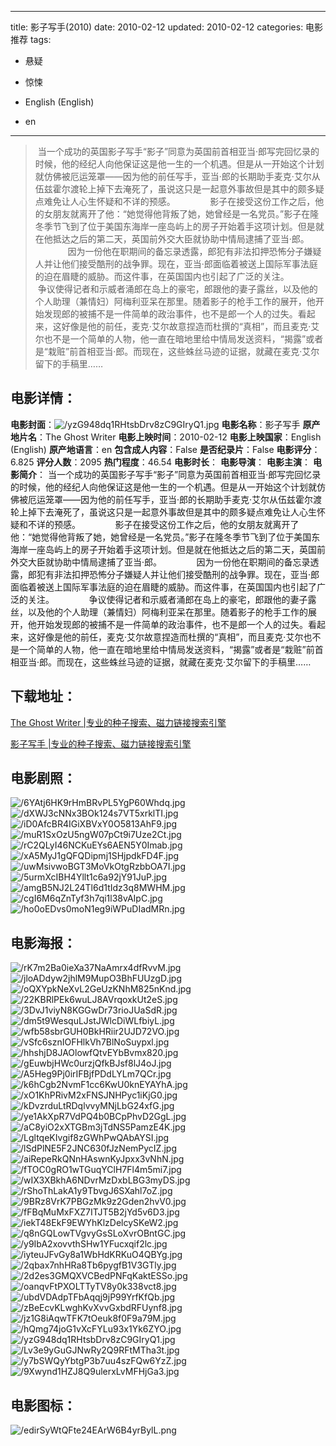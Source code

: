 
---
title: 影子写手(2010)
date: 2010-02-12
updated: 2010-02-12
categories: 电影推荐
tags:
- 悬疑
- 惊悚

- English (English)
- en
---


>  当一个成功的英国影子写手“影子”同意为英国前首相亚当·郎写完回忆录的时候，他的经纪人向他保证这是他一生的一个机遇。但是从一开始这个计划就仿佛被厄运笼罩——因为他的前任写手，亚当·郎的长期助手麦克·艾尔从伍兹霍尔渡轮上掉下去淹死了，虽说这只是一起意外事故但是其中的颇多疑点难免让人心生怀疑和不详的预感。 　　      影子在接受这份工作之后，他的女朋友就离开了他：“她觉得他背叛了她，她曾经是一名党员。”影子在隆冬季节飞到了位于美国东海岸一座岛屿上的房子开始着手这项计划。但是就在他抵达之后的第二天，英国前外交大臣就协助中情局逮捕了亚当·郎。 　　      因为一份他在职期间的备忘录透露，郎犯有非法扣押恐怖分子嫌疑人并让他们接受酷刑的战争罪。现在，亚当·郎面临着被送上国际军事法庭的迫在眉睫的威胁。而这件事，在英国国内也引起了广泛的关注。 　　      争议使得记者和示威者涌郎在岛上的豪宅，郎跟他的妻子露丝，以及他的个人助理（兼情妇）阿梅利亚呆在那里。随着影子的枪手工作的展开，他开始发现郎的被捕不是一件简单的政治事件，也不是郎一个人的过失。看起来，这好像是他的前任，麦克·艾尔故意捏造而杜撰的“真相”，而且麦克·艾尔也不是一个简单的人物，他一直在暗地里给中情局发送资料，“揭露”或者是“栽赃”前首相亚当·郎。而现在，这些蛛丝马迹的证据，就藏在麦克·艾尔留下的手稿里……

## **电影详情**：

**电影封面**：<img src="https://image.tmdb.org/t/p/w200/yzG948dq1RHtsbDrv8zC9GIryQ1.jpg" alt="/yzG948dq1RHtsbDrv8zC9GIryQ1.jpg" title="/yzG948dq1RHtsbDrv8zC9GIryQ1.jpg">
**电影名称**：影子写手
**原产地片名**：The Ghost Writer
**电影上映时间**：2010-02-12
**电影上映国家**：English (English)
**原产地语言**：en
**包含成人内容**：False
**是否纪录片**：False
**电影评分**：6.825
**评分人数**：2095
**热门程度**：46.54
**电影时长**：
**电影导演**：
**电影主演**：
**电影简介**： 当一个成功的英国影子写手“影子”同意为英国前首相亚当·郎写完回忆录的时候，他的经纪人向他保证这是他一生的一个机遇。但是从一开始这个计划就仿佛被厄运笼罩——因为他的前任写手，亚当·郎的长期助手麦克·艾尔从伍兹霍尔渡轮上掉下去淹死了，虽说这只是一起意外事故但是其中的颇多疑点难免让人心生怀疑和不详的预感。 　　      影子在接受这份工作之后，他的女朋友就离开了他：“她觉得他背叛了她，她曾经是一名党员。”影子在隆冬季节飞到了位于美国东海岸一座岛屿上的房子开始着手这项计划。但是就在他抵达之后的第二天，英国前外交大臣就协助中情局逮捕了亚当·郎。 　　      因为一份他在职期间的备忘录透露，郎犯有非法扣押恐怖分子嫌疑人并让他们接受酷刑的战争罪。现在，亚当·郎面临着被送上国际军事法庭的迫在眉睫的威胁。而这件事，在英国国内也引起了广泛的关注。 　　      争议使得记者和示威者涌郎在岛上的豪宅，郎跟他的妻子露丝，以及他的个人助理（兼情妇）阿梅利亚呆在那里。随着影子的枪手工作的展开，他开始发现郎的被捕不是一件简单的政治事件，也不是郎一个人的过失。看起来，这好像是他的前任，麦克·艾尔故意捏造而杜撰的“真相”，而且麦克·艾尔也不是一个简单的人物，他一直在暗地里给中情局发送资料，“揭露”或者是“栽赃”前首相亚当·郎。而现在，这些蛛丝马迹的证据，就藏在麦克·艾尔留下的手稿里……

## **下载地址**：
[The Ghost Writer |专业的种子搜索、磁力链接搜索引擎](https://movie.amd794.com:2083/?search=The%20Ghost%20Writer&ordering=&mode=match_phrase&page_size=10&page=1)

[影子写手 |专业的种子搜索、磁力链接搜索引擎](https://movie.amd794.com:2083/?search=%E5%BD%B1%E5%AD%90%E5%86%99%E6%89%8B&ordering=&mode=match_phrase&page_size=10&page=1)
 

## **电影剧照**：
<img src="https://image.tmdb.org/t/p/original/6YAtj6HK9rHmBRvPL5YgP60Whdq.jpg" alt="/6YAtj6HK9rHmBRvPL5YgP60Whdq.jpg" title="/6YAtj6HK9rHmBRvPL5YgP60Whdq.jpg"><img src="https://image.tmdb.org/t/p/original/dXWJ3cNNx3BOk124s7VT5xrklTI.jpg" alt="/dXWJ3cNNx3BOk124s7VT5xrklTI.jpg" title="/dXWJ3cNNx3BOk124s7VT5xrklTI.jpg"><img src="https://image.tmdb.org/t/p/original/iD0AfcBR4IGiXBVxY0O5813AhF9.jpg" alt="/iD0AfcBR4IGiXBVxY0O5813AhF9.jpg" title="/iD0AfcBR4IGiXBVxY0O5813AhF9.jpg"><img src="https://image.tmdb.org/t/p/original/muR1SxOzU5ngW07pCt9i7Uze2Ct.jpg" alt="/muR1SxOzU5ngW07pCt9i7Uze2Ct.jpg" title="/muR1SxOzU5ngW07pCt9i7Uze2Ct.jpg"><img src="https://image.tmdb.org/t/p/original/rC2QLyI46NCKuEYs6AEN5Y0Imab.jpg" alt="/rC2QLyI46NCKuEYs6AEN5Y0Imab.jpg" title="/rC2QLyI46NCKuEYs6AEN5Y0Imab.jpg"><img src="https://image.tmdb.org/t/p/original/xA5MyJ1gQFQDipmj1SHjpdkFD4F.jpg" alt="/xA5MyJ1gQFQDipmj1SHjpdkFD4F.jpg" title="/xA5MyJ1gQFQDipmj1SHjpdkFD4F.jpg"><img src="https://image.tmdb.org/t/p/original/uwMsivwoBGT3MoVkOtgRzbbOA7I.jpg" alt="/uwMsivwoBGT3MoVkOtgRzbbOA7I.jpg" title="/uwMsivwoBGT3MoVkOtgRzbbOA7I.jpg"><img src="https://image.tmdb.org/t/p/original/5urmXcIBH4Yllt1c6a92jY91JuP.jpg" alt="/5urmXcIBH4Yllt1c6a92jY91JuP.jpg" title="/5urmXcIBH4Yllt1c6a92jY91JuP.jpg"><img src="https://image.tmdb.org/t/p/original/amgB5NJ2L24Tl6d1tIdz3q8MWHM.jpg" alt="/amgB5NJ2L24Tl6d1tIdz3q8MWHM.jpg" title="/amgB5NJ2L24Tl6d1tIdz3q8MWHM.jpg"><img src="https://image.tmdb.org/t/p/original/cgI6M6qZnTyf3h7qi1l38vAIpC.jpg" alt="/cgI6M6qZnTyf3h7qi1l38vAIpC.jpg" title="/cgI6M6qZnTyf3h7qi1l38vAIpC.jpg"><img src="https://image.tmdb.org/t/p/original/ho0oEDvs0moN1eg9iWPuDIadMRn.jpg" alt="/ho0oEDvs0moN1eg9iWPuDIadMRn.jpg" title="/ho0oEDvs0moN1eg9iWPuDIadMRn.jpg">

## **电影海报**：
<img src="https://image.tmdb.org/t/p/original/rK7m2Ba0ieXa37NaAmrx4dfRvvM.jpg" alt="/rK7m2Ba0ieXa37NaAmrx4dfRvvM.jpg" title="/rK7m2Ba0ieXa37NaAmrx4dfRvvM.jpg"><img src="https://image.tmdb.org/t/p/original/jloADdyw2jhlM9MupO3BhFUUzgD.jpg" alt="/jloADdyw2jhlM9MupO3BhFUUzgD.jpg" title="/jloADdyw2jhlM9MupO3BhFUUzgD.jpg"><img src="https://image.tmdb.org/t/p/original/oQXYpkNeXvL2GeUzKNhM825nKnd.jpg" alt="/oQXYpkNeXvL2GeUzKNhM825nKnd.jpg" title="/oQXYpkNeXvL2GeUzKNhM825nKnd.jpg"><img src="https://image.tmdb.org/t/p/original/22KBRlPEk6wuLJ8AVrqoxkUt2eS.jpg" alt="/22KBRlPEk6wuLJ8AVrqoxkUt2eS.jpg" title="/22KBRlPEk6wuLJ8AVrqoxkUt2eS.jpg"><img src="https://image.tmdb.org/t/p/original/3DvJ1viyN8KGGwDr73rioJUaSdR.jpg" alt="/3DvJ1viyN8KGGwDr73rioJUaSdR.jpg" title="/3DvJ1viyN8KGGwDr73rioJUaSdR.jpg"><img src="https://image.tmdb.org/t/p/original/dm5t9WesquLJstJWlcDiWLfbiyL.jpg" alt="/dm5t9WesquLJstJWlcDiWLfbiyL.jpg" title="/dm5t9WesquLJstJWlcDiWLfbiyL.jpg"><img src="https://image.tmdb.org/t/p/original/wfb58sbrGUH0BkHRiir2UJD72VO.jpg" alt="/wfb58sbrGUH0BkHRiir2UJD72VO.jpg" title="/wfb58sbrGUH0BkHRiir2UJD72VO.jpg"><img src="https://image.tmdb.org/t/p/original/vSfc6sznIOFHlkVh7BlNoSuypxl.jpg" alt="/vSfc6sznIOFHlkVh7BlNoSuypxl.jpg" title="/vSfc6sznIOFHlkVh7BlNoSuypxl.jpg"><img src="https://image.tmdb.org/t/p/original/hhshjD8JAOlowfQtvEYbBvmx820.jpg" alt="/hhshjD8JAOlowfQtvEYbBvmx820.jpg" title="/hhshjD8JAOlowfQtvEYbBvmx820.jpg"><img src="https://image.tmdb.org/t/p/original/gEuwbjHWc0urzjQfkBJsf8lJ4oJ.jpg" alt="/gEuwbjHWc0urzjQfkBJsf8lJ4oJ.jpg" title="/gEuwbjHWc0urzjQfkBJsf8lJ4oJ.jpg"><img src="https://image.tmdb.org/t/p/original/A5Heg9Pj0irIFBjfPDdLYLm7QCr.jpg" alt="/A5Heg9Pj0irIFBjfPDdLYLm7QCr.jpg" title="/A5Heg9Pj0irIFBjfPDdLYLm7QCr.jpg"><img src="https://image.tmdb.org/t/p/original/k6hCgb2NvmF1cc6KwU0knEYAYhA.jpg" alt="/k6hCgb2NvmF1cc6KwU0knEYAYhA.jpg" title="/k6hCgb2NvmF1cc6KwU0knEYAYhA.jpg"><img src="https://image.tmdb.org/t/p/original/xO1KhPRivM2xFNSJNHPyc1iKjG0.jpg" alt="/xO1KhPRivM2xFNSJNHPyc1iKjG0.jpg" title="/xO1KhPRivM2xFNSJNHPyc1iKjG0.jpg"><img src="https://image.tmdb.org/t/p/original/kDvzrduLtRDqlvvyMNjLbG24xfG.jpg" alt="/kDvzrduLtRDqlvvyMNjLbG24xfG.jpg" title="/kDvzrduLtRDqlvvyMNjLbG24xfG.jpg"><img src="https://image.tmdb.org/t/p/original/ye1AkXpR7VdPQ4b0BCpPhvD2GgL.jpg" alt="/ye1AkXpR7VdPQ4b0BCpPhvD2GgL.jpg" title="/ye1AkXpR7VdPQ4b0BCpPhvD2GgL.jpg"><img src="https://image.tmdb.org/t/p/original/aC8yiO2xXTGBm3jTdNS5PamzE4K.jpg" alt="/aC8yiO2xXTGBm3jTdNS5PamzE4K.jpg" title="/aC8yiO2xXTGBm3jTdNS5PamzE4K.jpg"><img src="https://image.tmdb.org/t/p/original/LgltqeKIvgif8zGWhPwQAbAYSI.jpg" alt="/LgltqeKIvgif8zGWhPwQAbAYSI.jpg" title="/LgltqeKIvgif8zGWhPwQAbAYSI.jpg"><img src="https://image.tmdb.org/t/p/original/lSdPlNE5F2JNC630fJzNemPycIZ.jpg" alt="/lSdPlNE5F2JNC630fJzNemPycIZ.jpg" title="/lSdPlNE5F2JNC630fJzNemPycIZ.jpg"><img src="https://image.tmdb.org/t/p/original/aiRepeRkQNnHAswnKyJpxx3vNhN.jpg" alt="/aiRepeRkQNnHAswnKyJpxx3vNhN.jpg" title="/aiRepeRkQNnHAswnKyJpxx3vNhN.jpg"><img src="https://image.tmdb.org/t/p/original/fTOC0gRO1wTGuqYClH7Fl4m5mi7.jpg" alt="/fTOC0gRO1wTGuqYClH7Fl4m5mi7.jpg" title="/fTOC0gRO1wTGuqYClH7Fl4m5mi7.jpg"><img src="https://image.tmdb.org/t/p/original/wIX3XBkhA6NDvrMzDxbLBG3myDS.jpg" alt="/wIX3XBkhA6NDvrMzDxbLBG3myDS.jpg" title="/wIX3XBkhA6NDvrMzDxbLBG3myDS.jpg"><img src="https://image.tmdb.org/t/p/original/rShoThLakA1y9TbvgJ6SXahl7oZ.jpg" alt="/rShoThLakA1y9TbvgJ6SXahl7oZ.jpg" title="/rShoThLakA1y9TbvgJ6SXahl7oZ.jpg"><img src="https://image.tmdb.org/t/p/original/9BRz8VrK7PBGzMk9z2Gden2hvV0.jpg" alt="/9BRz8VrK7PBGzMk9z2Gden2hvV0.jpg" title="/9BRz8VrK7PBGzMk9z2Gden2hvV0.jpg"><img src="https://image.tmdb.org/t/p/original/fFBqMuMxFXZ7ITJT5B2jYd5v6D3.jpg" alt="/fFBqMuMxFXZ7ITJT5B2jYd5v6D3.jpg" title="/fFBqMuMxFXZ7ITJT5B2jYd5v6D3.jpg"><img src="https://image.tmdb.org/t/p/original/iekT48EkF9EWYhKlzDelcySKeW2.jpg" alt="/iekT48EkF9EWYhKlzDelcySKeW2.jpg" title="/iekT48EkF9EWYhKlzDelcySKeW2.jpg"><img src="https://image.tmdb.org/t/p/original/q8nGQLowTVgvyGsSLoXvrOBntGC.jpg" alt="/q8nGQLowTVgvyGsSLoXvrOBntGC.jpg" title="/q8nGQLowTVgvyGsSLoXvrOBntGC.jpg"><img src="https://image.tmdb.org/t/p/original/y9IbA2xovvthSHw1YFucxqif2lc.jpg" alt="/y9IbA2xovvthSHw1YFucxqif2lc.jpg" title="/y9IbA2xovvthSHw1YFucxqif2lc.jpg"><img src="https://image.tmdb.org/t/p/original/iyteuJFvGy8a1WbHdKRKuO4QBYg.jpg" alt="/iyteuJFvGy8a1WbHdKRKuO4QBYg.jpg" title="/iyteuJFvGy8a1WbHdKRKuO4QBYg.jpg"><img src="https://image.tmdb.org/t/p/original/2qbax7nhHRa8Tb6pygfB1V3GTly.jpg" alt="/2qbax7nhHRa8Tb6pygfB1V3GTly.jpg" title="/2qbax7nhHRa8Tb6pygfB1V3GTly.jpg"><img src="https://image.tmdb.org/t/p/original/2d2es3GMQXVCBedPNFqKaktESSo.jpg" alt="/2d2es3GMQXVCBedPNFqKaktESSo.jpg" title="/2d2es3GMQXVCBedPNFqKaktESSo.jpg"><img src="https://image.tmdb.org/t/p/original/oanqvFtPXOLTTyTV8y0k338vct8.jpg" alt="/oanqvFtPXOLTTyTV8y0k338vct8.jpg" title="/oanqvFtPXOLTTyTV8y0k338vct8.jpg"><img src="https://image.tmdb.org/t/p/original/ubdVDAdpTFbAqqj9jP99YrfKfQb.jpg" alt="/ubdVDAdpTFbAqqj9jP99YrfKfQb.jpg" title="/ubdVDAdpTFbAqqj9jP99YrfKfQb.jpg"><img src="https://image.tmdb.org/t/p/original/zBeEcvKLwghKvXvvGxbdRFUynf8.jpg" alt="/zBeEcvKLwghKvXvvGxbdRFUynf8.jpg" title="/zBeEcvKLwghKvXvvGxbdRFUynf8.jpg"><img src="https://image.tmdb.org/t/p/original/jz1G8iAqwTFK7tOeuk8f0F9a79M.jpg" alt="/jz1G8iAqwTFK7tOeuk8f0F9a79M.jpg" title="/jz1G8iAqwTFK7tOeuk8f0F9a79M.jpg"><img src="https://image.tmdb.org/t/p/original/hQmg74joG1vXcFYLu93x1Yk6ZYO.jpg" alt="/hQmg74joG1vXcFYLu93x1Yk6ZYO.jpg" title="/hQmg74joG1vXcFYLu93x1Yk6ZYO.jpg"><img src="https://image.tmdb.org/t/p/original/yzG948dq1RHtsbDrv8zC9GIryQ1.jpg" alt="/yzG948dq1RHtsbDrv8zC9GIryQ1.jpg" title="/yzG948dq1RHtsbDrv8zC9GIryQ1.jpg"><img src="https://image.tmdb.org/t/p/original/Lv3e9yGuGJNwRy2Q9RFtMTha3t.jpg" alt="/Lv3e9yGuGJNwRy2Q9RFtMTha3t.jpg" title="/Lv3e9yGuGJNwRy2Q9RFtMTha3t.jpg"><img src="https://image.tmdb.org/t/p/original/y7bSWQyYbtgP3b7uu4szFQw6YzZ.jpg" alt="/y7bSWQyYbtgP3b7uu4szFQw6YzZ.jpg" title="/y7bSWQyYbtgP3b7uu4szFQw6YzZ.jpg"><img src="https://image.tmdb.org/t/p/original/9Xwynd1HZJ8Q9ulerxLvMFHjGa3.jpg" alt="/9Xwynd1HZJ8Q9ulerxLvMFHjGa3.jpg" title="/9Xwynd1HZJ8Q9ulerxLvMFHjGa3.jpg">

## **电影图标**：
<img src="https://image.tmdb.org/t/p/original/edirSyWtQFte24EArW6B4yrBylL.png" alt="/edirSyWtQFte24EArW6B4yrBylL.png" title="/edirSyWtQFte24EArW6B4yrBylL.png">
